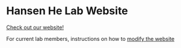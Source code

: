 # Hansen He Lab Website
[Check out our website!](https://hansenhelab.github.io)

For current lab members, instructions on how to [modify the website](https://hansenhelab.github.io/tutorial)
